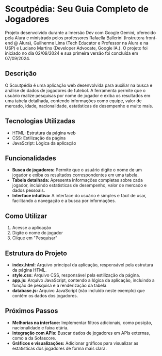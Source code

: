 # Scoutpédia: Seu Guia Completo de Jogadores

Projeto desenvolvido durante a Imersão Dev com Google Gemini, oferecido pela Alura e ministrado pelos professores Rafaella Ballerini (Instrutora front-end @ Alura), Guilherme Lima (Tech Educator e Professor na Alura e na USP) e Luciano Martins (Developer Advocate, Google IA.). O projeto foi iniciado no dia 02/09/2024 e sua primeira versão foi concluída em 07/09/2024.

## Descrição

O Scoutpédia é uma aplicação web desenvolvida para auxiliar na busca e análise de dados de jogadores de futebol. A ferramenta permite que o usuário realize pesquisas por nome de jogador e exiba os resultados em uma tabela detalhada, contendo informações como equipe, valor de mercado, idade, nacionalidade, estatísticas de desempenho e muito mais.

## Tecnologias Utilizadas

* HTML: Estrutura da página web
* CSS: Estilização da página
* JavaScript: Lógica da aplicação

## Funcionalidades

* **Busca de jogadores:** Permite que o usuário digite o nome de um jogador e exiba os resultados correspondentes em uma tabela.
* **Tabela detalhada:** Apresenta informações completas sobre cada jogador, incluindo estatísticas de desempenho, valor de mercado e dados pessoais.
* **Interface intuitiva:** A interface do usuário é simples e fácil de usar, facilitando a navegação e a busca por informações.

## Como Utilizar

1. Acesse a aplicação
2. Digite o nome do jogador
3. Clique em "Pesquisar"

## Estrutura do Projeto

* **index.html:** Arquivo principal da aplicação, responsável pela estrutura da página HTML.
* **style.css:** Arquivo CSS, responsável pela estilização da página.
* **app.js:** Arquivo JavaScript, contendo a lógica da aplicação, incluindo a função de pesquisa e a renderização da tabela.
* **database.js:** Arquivo JavaScript (não incluído neste exemplo) que contém os dados dos jogadores.

## Próximos Passos

* **Melhorias na interface:** Implementar filtros adicionais, como posição, nacionalidade e faixa etária.
* **Integração com APIs:** Buscar dados de jogadores em APIs externas, como a da Sofascore.
* **Gráficos e visualizações:** Adicionar gráficos para visualizar as estatísticas dos jogadores de forma mais clara.
